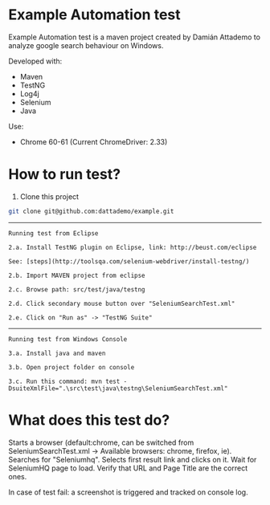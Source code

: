 
# Example Automation test

Example Automation test is a maven project created by Damián Attademo to analyze google search behaviour on Windows.

Developed with:
  - Maven
  - TestNG
  - Log4j
  - Selenium
  - Java
  
Use:
  - Chrome 60-61 (Current ChromeDriver: 2.33)

# How to run test?

  1. Clone this project
```sh
git clone git@github.com:dattademo/example.git
```
  ---------------------------
  	Running test from Eclipse
	
	2.a. Install TestNG plugin on Eclipse, link: http://beust.com/eclipse
  
	See: [steps](http://toolsqa.com/selenium-webdriver/install-testng/)
      
	2.b. Import MAVEN project from eclipse
 
	2.c. Browse path: src/test/java/testng
  
	2.d. Click secondary mouse button over "SeleniumSearchTest.xml"
  
	2.e. Click on "Run as" -> "TestNG Suite"
  
  ---------------------------
  	Running test from Windows Console
  
	3.a. Install java and maven
  
	3.b. Open project folder on console
  
	3.c. Run this command: mvn test -DsuiteXmlFile=".\src\test\java\testng\SeleniumSearchTest.xml"  
  

# What does this test do?
Starts a browser (default:chrome, can be switched from SeleniumSearchTest.xml -> Available browsers: chrome, firefox, ie).
Searches for "Seleniumhq".
Selects first result link and clicks on it.
Wait for SeleniumHQ page to load.
Verify that URL and Page Title are the correct ones.

In case of test fail: a screenshot is triggered and tracked on console log.
